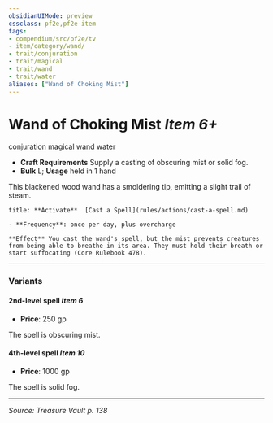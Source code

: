 ```yaml
---
obsidianUIMode: preview
cssclass: pf2e,pf2e-item
tags:
- compendium/src/pf2e/tv
- item/category/wand/
- trait/conjuration
- trait/magical
- trait/wand
- trait/water
aliases: ["Wand of Choking Mist"]
---
```

# Wand of Choking Mist *Item 6+*  
[conjuration](rules/traits/conjuration.md "Conjuration School Trait")  [magical](rules/traits/magical.md "Magical Item Trait")  [wand](rules/traits/wand.md "Wand Item Trait")  [water](rules/traits/water.md "Water Energy & Element Trait")  

- **Craft Requirements** Supply a casting of obscuring mist or solid fog.
- **Bulk** L; **Usage** held in 1 hand

This blackened wood wand has a smoldering tip, emitting a slight trail of steam.

```ad-embed-ability
title: **Activate**  [Cast a Spell](rules/actions/cast-a-spell.md)

- **Frequency**: once per day, plus overcharge

**Effect** You cast the wand's spell, but the mist prevents creatures from being able to breathe in its area. They must hold their breath or start suffocating (Core Rulebook 478).
```

---
### Variants

#### 2nd-level spell *Item 6*

- **Price**: 250 gp

The spell is obscuring mist.

#### 4th-level spell *Item 10*

- **Price**: 1000 gp

The spell is solid fog.

---
*Source: Treasure Vault p. 138*